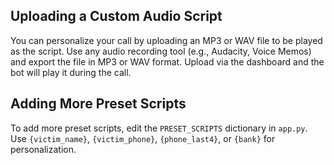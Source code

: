 ## Uploading a Custom Audio Script

You can personalize your call by uploading an MP3 or WAV file to be played as the script. Use any audio recording tool (e.g., Audacity, Voice Memos) and export the file in MP3 or WAV format. Upload via the dashboard and the bot will play it during the call.

## Adding More Preset Scripts

To add more preset scripts, edit the `PRESET_SCRIPTS` dictionary in `app.py`. Use `{victim_name}`, `{victim_phone}`, `{phone_last4}`, or `{bank}` for personalization.